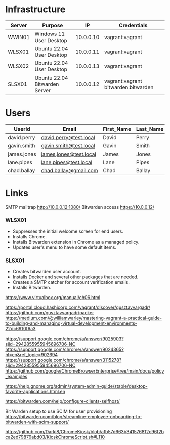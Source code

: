 # Infrastructure
| Server 	| Purpose                       	| IP        	| Credentials                         	|
|--------	|-------------------------------	|-----------	|-------------------------------------	|
| WWIN01 	| Windows 11 User Desktop       	| 10.0.0.10 	| vagrant:vagrant                     	|
| WLSX01 	| Ubuntu 22.04 User Desktop     	| 10.0.0.11 	| vagrant:vagrant                     	|
| WLSX02 	| Ubuntu 22.04 User Desktop     	| 10.0.0.13 	| vagrant:vagrant                     	|
| SLSX01 	| Ubuntu 22.04 Bitwarden Server 	| 10.0.0.12 	| vagrant:vagrant bitwarden:bitwarden 	|

# Users
| UserId      | Email                  | First_Name | Last_Name | Alternative_email          | Credentials                |
|-------------|------------------------|------------|-----------|----------------------------|----------------------------|
| david.perry | david.perry@test.local | David      | Perry     | david_perry9779@icloud.com | David_perry9779@icloud.com |
| gavin.smith | gavin.smith@test.local | Gavin      | Smith     | gavin_smith9779@icloud.com | Gavin_smith9779@icloud.com |
| james.jones | james.jones@test.local | James      | Jones     | james_jones9779@icloud.com | James_jones9779@icloud.com |
| lane.pipes  | lane.pipes@test.local  | Lane       | Pipes     | chad.ballay@icloud.com     | Chad.ballay@icloud.com     |
| chad.ballay | chad.ballay@gmail.com  | Chad       | Ballay    |                            | 5D2SN1xW9iWz               |

# Links
SMTP mailtrap http://10.0.0.12:1080/
Bitwarden access https://10.0.0.12/


### WLSX01
* Suppresses the initial welcome screen for end users.
* Installs Chrome.
* Installs Bitwarden extension in Chrome as a managed policy.
* Updates user's menu to have some default items.

### SLSX01
* Creates bitwarden user account.
* Installs Docker and several other packages that are needed.
* Creates a SMTP catcher for account verification emails.
* Installs Bitwarden.



https://www.virtualbox.org/manual/ch06.html

https://portal.cloud.hashicorp.com/vagrant/discover/gusztavvargadr/
https://github.com/gusztavvargadr/packer
https://medium.com/@williamwarley/mastering-vagrant-a-practical-guide-to-building-and-managing-virtual-development-environments-22dc6910f6a3

https://support.google.com/chrome/a/answer/9025903?sjid=2942855955945696706-NC
https://support.google.com/chrome/a/answer/9024365?hl=en&ref_topic=902694
https://support.google.com/chrome/a/answer/3115278?sjid=2942855955945696706-NC
https://github.com/google/ChromeBrowserEnterprise/tree/main/docs/policy_examples


https://help.gnome.org/admin/system-admin-guide/stable/desktop-favorite-applications.html.en

https://bitwarden.com/help/configure-clients-selfhost/

Bit Warden setup to use SCIM for user provisioning
https://bitwarden.com/blog/streamline-employee-onboarding-to-bitwarden-with-scim-support/

https://github.com/Darki8/ChromeKiosk/blob/afb57d663b341576812c96f2bca2ed79879abd03/KioskChromeScript.sh#L110
